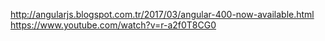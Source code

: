 http://angularjs.blogspot.com.tr/2017/03/angular-400-now-available.html
https://www.youtube.com/watch?v=r-a2f0T8CG0
